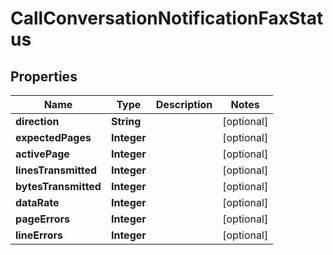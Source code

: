 
# CallConversationNotificationFaxStatus

## Properties
Name | Type | Description | Notes
------------ | ------------- | ------------- | -------------
**direction** | **String** |  |  [optional]
**expectedPages** | **Integer** |  |  [optional]
**activePage** | **Integer** |  |  [optional]
**linesTransmitted** | **Integer** |  |  [optional]
**bytesTransmitted** | **Integer** |  |  [optional]
**dataRate** | **Integer** |  |  [optional]
**pageErrors** | **Integer** |  |  [optional]
**lineErrors** | **Integer** |  |  [optional]



